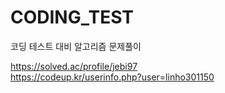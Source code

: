 # CODING_TEST
코딩 테스트 대비 알고리즘 문제풀이

https://solved.ac/profile/jebi97<br>
https://codeup.kr/userinfo.php?user=linho301150
